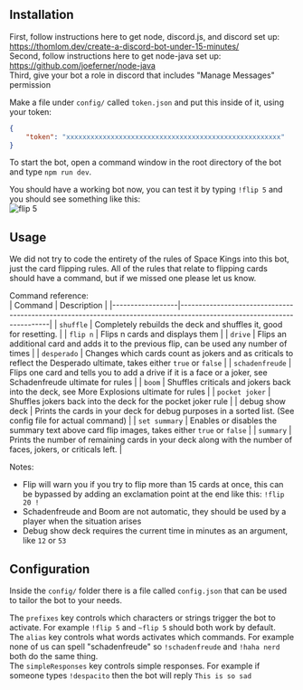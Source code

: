 ## Installation
First, follow instructions here to get node, discord.js, and discord set up: https://thomlom.dev/create-a-discord-bot-under-15-minutes/   
Second, follow instructions here to get node-java set up: https://github.com/joeferner/node-java    
Third, give your bot a role in discord that includes "Manage Messages" permission   

Make a file under `config/` called `token.json` and put this inside of it, using your token:  

```json
{
    "token": "xxxxxxxxxxxxxxxxxxxxxxxxxxxxxxxxxxxxxxxxxxxxxxxxxxxxx"
}
```

To start the bot, open a command window in the root directory of the bot and type `npm run dev`.

You should have a working bot now, you can test it by typing `!flip 5` and you should see something like this:  
![flip 5](https://i.imgur.com/qwMVa9f.png "flip 5 result")

## Usage

We did not try to code the entirety of the rules of Space Kings into this bot, just the card flipping rules. All of the rules that relate to flipping cards should have a command, but if we missed one please let us know.   

Command reference:  
| Command          | Description                                                                                                            |
|------------------|------------------------------------------------------------------------------------------------------------------------|
| `shuffle`        | Completely rebuilds the deck and shuffles it, good for resetting.                                                      |
| `flip n`         | Flips n cards and displays them                                                                                        |
| `drive`          | Flips an additional card and adds it to the previous flip, can be used any number of times                             |
| `desperado`      | Changes which cards count as jokers and as criticals to reflect the Desperado ultimate, takes either `true` or `false` |
| `schadenfreude`  | Flips one card and tells you to add a drive if it is a face or a joker, see Schadenfreude ultimate for rules           |
| `boom`           | Shuffles criticals and jokers back into the deck, see More Explosions ultimate for rules                               |
| `pocket joker`   | Shuffles jokers back into the deck for the pocket joker rule                                                           |
| debug show deck  | Prints the cards in your deck for debug purposes in a sorted list. (See config file for actual command)                |
| `set summary`    | Enables or disables the summary text above card flip images, takes either `true` or `false`                            |
| `summary`        | Prints the number of remaining cards in your deck along with the number of faces, jokers, or criticals left.           |

Notes:   
* Flip will warn you if you try to flip more than 15 cards at once, this can be bypassed by adding an exclamation point at the end like this: `!flip 20 !`  
* Schadenfreude and Boom are not automatic, they should be used by a player when the situation arises   
* Debug show deck requires the current time in minutes as an argument, like `12` or `53`


## Configuration

Inside the `config/` folder there is a file called `config.json` that can be used to tailor the bot to your needs.   
  
The `prefixes` key controls which characters or strings trigger the bot to activate. For example `!flip 5` and `~flip 5` should both work by default.   
The `alias` key controls what words activates which commands. For example none of us can spell "schadenfreude" so `!schadenfreude` and `!haha nerd` both do the same thing.   
The `simpleResponses` key controls simple responses. For example if someone types `!despacito` then the bot will reply `This is so sad`
